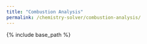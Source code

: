 ```yaml
---
title: "Combustion Analysis"
permalink: /chemistry-solver/combustion-analysis/
---
```


{% include base_path %}